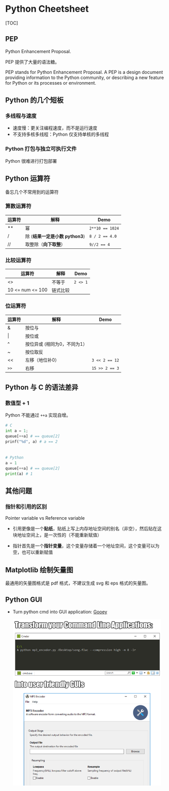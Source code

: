 # Python Cheetsheet

[TOC]

## PEP

Python Enhancement Proposal.

PEP 提供了大量的语法糖。

PEP stands for Python Enhancement Proposal. A PEP is a design document providing information to the Python community, or describing a new feature for Python or its processes or environment. 

## Python 的几个短板

### 多线程与速度

* 速度慢：更关注编程速度，而不是运行速度
* 不支持多核多线程：Python 仅支持单核的多线程

### Python 打包与独立可执行文件

Python 很难进行打包部署

## Python 运算符

备忘几个不常用到的运算符

### 算数运算符

| 运算符 | 解释                            | Demo            |
| ------ | ------------------------------- | --------------- |
| **     | 幂                              | `2**10 == 1024` |
| /      | 除 (**结果一定是小数 python3**) | `8 / 2 == 4.0`  |
| //     | 取整除（**向下取整**）          | `9//2 == 4`     |

### 比较运算符

| 运算符           | 解释     | Demo     |
| ---------------- | -------- | -------- |
| <>               | 不等于   | `2 <> 1` |
| 10 <= num <= 100 | 链式比较 |          |

### 位运算符

| 运算符 | 解释                         | Demo           |
| ------ | ---------------------------- | -------------- |
| &      | 按位与                       |                |
| \|     | 按位或                       |                |
| ^      | 按位异或 (相同为0，不同为1） |                |
| ~      | 按位取反                     |                |
| <<     | 左移（地位补0）              | `3 << 2 == 12` |
| `>>`   | 右移                         | `15 >> 2 == 3` |

## Python 与 C 的语法差异

### 数值型 + 1

Python 不能通过 `++a` 实现自增。

```python
# C
int a = 1;
queue[++a] # == queue[2]
prinf("%d", a) # a == 2


# Python
a = 1
queue[++a] # == queue[2]
print(a) # 1
```

## 其他问题

### 指针和引用的区别

Pointer variable vs Reference variable

* 引用更像是一个**贴纸**，贴纸上写上内存地址空间的别名（非空），然后贴在这块地址空间上，是一次性的（不能重新赋值）

* 指针首先是一个**指针变量**，这个变量存储着一个地址空间，这个变量可以为空，也可以重新赋值

## Matplotlib 绘制矢量图

最通用的矢量图格式是 pdf 格式，不建议生成 svg 和 eps 格式的矢量图。

## Python GUI

* Turn python cmd into GUI application: [Gooey](https://github.com/chriskiehl/Gooey)

  <img align="left" src="assets/image-20200828091512198.png" alt="image-20200828091512198" style="zoom:67%;" />